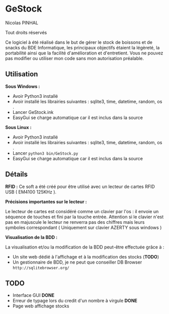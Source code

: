 # **GeStock**
Nicolas PINHAL

Tout droits réservés

Ce logiciel à été réalisé dans le but de gérer le stock de boissons et de snacks du BDE Informatique, les principaux objectifs étaient la légèreté, la portabilité ainsi que la facilité d'amélioration et d'entretient.
Vous ne pouvez pas modifier ou utiliser mon code sans mon autorisation préalable.

## Utilisation
**Sous Windows :**

 - Avoir Python3 installé
 - Avoir installé les librairies suivantes :
sqlite3,
time,
datetime,
random,
os .
- Lancer GeStock.ink
- EasyGui se charge automatique car il est inclus dans la source

**Sous Linux :**

 - Avoir Python3 installé
 - Avoir installé les librairies suivantes :
sqlite3,
time,
datetime,
random,
os .
- Lancer `python3 bin/GeStock.py`
- EasyGui se charge automatique car il est inclus dans la source

## Détails
**RFID :**
Ce soft a été créé pour être utilisé avec un lecteur de cartes RFID USB ( EM4100 125KHz ).

**Précisions importantes sur le lecteur :**

Le lecteur de cartes est considéré comme un clavier par l'os : il envoie un séquence de touches et fini par la touche entrée. Attention si le clavier n'est pas en majuscule le lecteur ne renverra pas des chiffres mais leurs symboles correspondant ( Uniquement sur clavier AZERTY sous windows )

**Visualisation de la BDD :**

La visualisation et/ou la modification de la BDD peut-être effectuée grâce à :

 - Un site web dédié à l'affichage et à la modification des stocks (**TODO**)
 - Un gestionnaire de BDD, je ne peut que conseiller DB Browser `http://sqlitebrowser.org/`

## TODO

 - Interface GUI **DONE**
 - Erreur de typage lors du credit d'un nombre à virgule **DONE**
 - Page web affichage stocks
